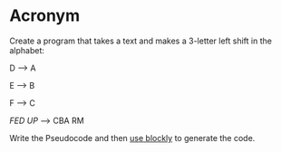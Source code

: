 # Acronym

Create a program that takes a text and makes a 3-letter left shift in the alphabet:

D --> A

E --> B

F --> C

*FED UP* --> CBA RM

Write the Pseudocode and then [use blockly](https://blockly-demo.appspot.com/static/demos/code/index.html) to generate the code.
